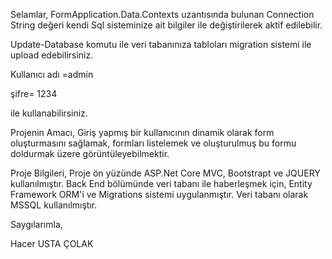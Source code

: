Selamlar,
  FormApplication.Data.Contexts uzantısında bulunan Connection String değeri kendi Sql sisteminize ait bilgiler ile değiştirilerek aktif edilebilir.
  
  Update-Database komutu ile veri tabanınıza tabloları migration sistemi ile upload edebilirsiniz.
  
  Kullanıcı adı =admin

  şifre= 1234

ile kullanabilirsiniz.

Projenin Amacı, 
Giriş yapmış bir kullanıcının dinamik olarak form oluşturmasını sağlamak, formları listelemek ve oluşturulmuş bu formu doldurmak üzere görüntüleyebilmektir.

Proje Bilgileri,
Proje ön yüzünde ASP.Net Core MVC, Bootstrapt ve JQUERY kullanılmıştır.
Back End bölümünde veri tabanı ile haberleşmek için, Entity Framework ORM'i ve Migrations sistemi uygulanmıştır.
Veri tabanı olarak MSSQL kullanılmıştır.

Saygılarımla,

Hacer USTA ÇOLAK

